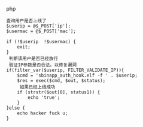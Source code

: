 php

    查询用户是否上线了
    $userip = @$_POST['ip'];
    $usermac = @$_POST['mac'];
    
    if (!$userip  !$usermac) {
        exit;
    }
     判断该用户是否已经放行 
     验证IP参数是否合法。以修复漏洞
    if(filter_var($userip, FILTER_VALIDATE_IP)){
        $cmd = 'sbinapp_auth_hook.elf -f ' . $userip;
        $res = exec($cmd, $out, $status);
         如果已经上线成功 
        if (strstr($out[0], status1)) {
            echo 'true';
        }
    }else {
        echo hacker fuck u;
    }
